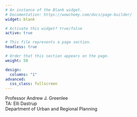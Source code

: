 ```yaml
---
# An instance of the Blank widget.
# Documentation: https://wowchemy.com/docs/page-builder/
widget: blank

# Activate this widget? true/false
active: true

# This file represents a page section.
headless: true

# Order that this section appears on the page.
weight: 50

design:
  columns: "1"
advanced:
  css_class: fullscreen
---
```

Professor Andrew J. Greenlee &nbsp;&nbsp;&nbsp;[<i class="fas fa-globe"></i>](https://urban.illinois.edu/people/profiles/andrew-greenlee/) &nbsp;[<i class="far fa-envelope"></i>](mailto:agreen4@illinois.edu) &nbsp;[<i class="fab fa-twitter"></i>](https://twitter.com/urbprof) &nbsp;[<i class="fab fa-github"></i>](https://www.github.com/agreen4)<br>
TA: Elli Dastrup &nbsp;&nbsp;&nbsp;[<i class="fas fa-globe"></i>](https://ellifiona.github.io) &nbsp;
[<i class="far fa-envelope"></i>](mailto:efd2@illinois.edu)&nbsp;[<i class="fab fa-github"></i>](https://www.github.com/ellifiona)<br>
Department of Urban and Regional Planning